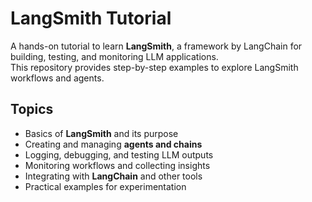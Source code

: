 # LangSmith Tutorial

A hands-on tutorial to learn **LangSmith**, a framework by LangChain for building, testing, and monitoring LLM applications.  
This repository provides step-by-step examples to explore LangSmith workflows and agents.



## Topics
- Basics of **LangSmith** and its purpose
- Creating and managing **agents and chains**
- Logging, debugging, and testing LLM outputs
- Monitoring workflows and collecting insights
- Integrating with **LangChain** and other tools
- Practical examples for experimentation
